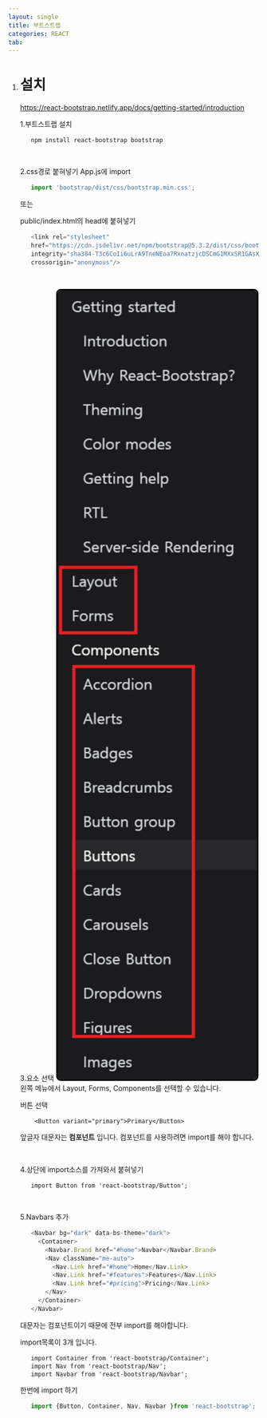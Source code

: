 ```yaml
---
layout: single
title: 부트스트랩
categories: REACT
tab: 
---
```


1. # 설치
   <a href="https://react-bootstrap.netlify.app/docs/getting-started/introduction">https://react-bootstrap.netlify.app/docs/getting-started/introduction</a>   

   1.부트스트랩 설치
   ```
      npm install react-bootstrap bootstrap
   ```   

   <br>

   2.css경로 붙혀넣기
   App.js에 import   
   ```javascript
      import 'bootstrap/dist/css/bootstrap.min.css';
   ```   
   
   또는   

   public/index.html의 head에 붙혀넣기
   ```javascript
      <link rel="stylesheet"
      href="https://cdn.jsdelivr.net/npm/bootstrap@5.3.2/dist/css/bootstrap.min.css"
      integrity="sha384-T3c6CoIi6uLrA9TneNEoa7RxnatzjcDSCmG1MXxSR1GAsXEV/Dwwykc2MPK8M2HN"
      crossorigin="anonymous"/>
   ```   

   <br>

   3.요소 선택
   <img style="border: 3px solid black;border-radius:9px;width:400px;" src="../../imgs/react/bootstrap_1.png">   
   왼쪽 메뉴에서 Layout, Forms, Components를 선택할 수 있습니다.   

   버튼 선택   
   ```
       <Button variant="primary">Primary</Button>
   ```   
   앞글자 대문자는 __컴포넌트__ 입니다. 컴포넌트를 사용하려면 import를 해야 합니다.   

   <br>

   4.상단에 import소스를 가져와서 붙혀넣기   
   ```   
      import Button from 'react-bootstrap/Button';
   ```

   <br>

   5.Navbars 추가   
   ```javascript
      <Navbar bg="dark" data-bs-theme="dark">
        <Container>
          <Navbar.Brand href="#home">Navbar</Navbar.Brand>
          <Nav className="me-auto">
            <Nav.Link href="#home">Home</Nav.Link>
            <Nav.Link href="#features">Features</Nav.Link>
            <Nav.Link href="#pricing">Pricing</Nav.Link>
          </Nav>
        </Container>
      </Navbar>
   ```   
   대문자는 컴포넌트이기 때문에 전부 import를 해야합니다.   

   import목록이 3개 입니다.   
   ```import
      import Container from 'react-bootstrap/Container';
      import Nav from 'react-bootstrap/Nav';
      import Navbar from 'react-bootstrap/Navbar';
   ```   

   한번에 import 하기   
   ```javascript
      import {Button, Container, Nav, Navbar }from 'react-bootstrap';
   ```   
   